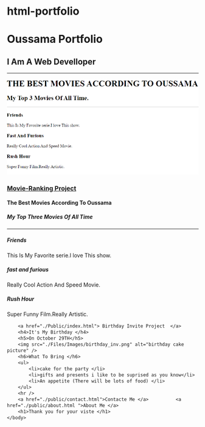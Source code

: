 # html-portfolio
<!DOCTYPE html>
<html lang="eg">
    <head>
        <meta charset="utf-8">
        <tittle><h1>Oussama Portfolio</h1></tittle>
    </head>
    <body>
        <h2>I Am A Web Develloper</h2>
        <hr />
        <a href="./Public/Mov_Rank.html"> <img src="./Files/Images/Movie_Rank.png" alt =" movie link" />  <h3>Movie-Ranking Project</h3> </a>
        <h4>The Best Movies According To Oussama</h4>
        <h5>My Top Three Movies Of All Time</h5>
        <hr />
        <h5>Friends</h5>
        <p>This Is My Favorite serie.I love This show.</p>
        <h5>fast and furious </h5>
        <p>Really Cool Action And Speed Movie.</p>
        <h5>Rush Hour</h5>
        <p>Super Funny Film.Really Artistic.</p>
    
        <a href="./Public/index.html"> Birthday Invite Project  </a>
        <h4>It's My Birthday </h4>
        <h5>On October 29TH</h5>
        <img src="./Files/Images/birthday_inv.png" alt="birthday cake picture" />
        <h6>What To Bring </h6>
        <ul>
            <li>cake for the party </li>
            <li>gifts and presents i like to be suprised as you know</li>
            <li>An appetite (There will be lots of food) </li>
        </ul>
        <hr />
        <a href="./public/contact.html">Contacte Me </a>          <a href="./public/about.html ">About Me </a>
        <h1>Thank you for your viste </h1>
    </body>

</html>
